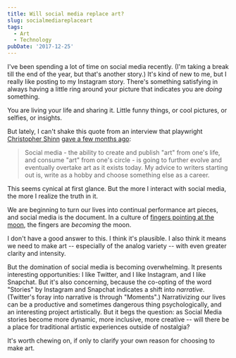 ```yaml
---
title: Will social media replace art?
slug: socialmediareplaceart
tags:
  - Art
  - Technology
pubDate: '2017-12-25'
---
```


I've been spending a lot of time on social media recently. (I'm taking a break till the end of the year, but that's another story.) It's kind of new to me, but I really like posting to my Instagram story. There's something satisfying in always having a little ring around your picture that indicates you are _doing_ something.

You are living your life and sharing it. Little funny things, or cool pictures, or selfies, or insights.

But lately, I can't shake this quote from an interview that playwright [Christopher Shinn][1] [gave a few months ago][2]:

> Social media - the ability to create and publish "art" from one's life, and consume "art" from one's circle - is going to further evolve and eventually overtake art as it exists today. My advice to writers starting out is, write as a hobby and choose something else as a career.

This seems cynical at first glance. But the more I interact with social media, the more I realize the truth in it.

We are beginning to turn our lives into continual performance art pieces, and social media is the document. In a culture of [fingers pointing at the moon][3], the fingers are _becoming_ the moon.

I don't have a good answer to this. I think it's plausible. I also think it means we need to make art -- especially of the analog variety -- with even greater clarity and intensity.

But the domination of social media is becoming overwhelming. It presents interesting opportunities: I like Twitter, and I like Instagram, and I like Snapchat. But it's also concerning, because the co-opting of the word "Stories" by Instagram and Snapchat indicates a shift into _narrative_. (Twitter's foray into narrative is through "Moments".) Narrativizing our lives can be a productive and sometimes dangerous thing psychologically, and an interesting project artistically. But it begs the question: as Social Media stories become more dynamic, more inclusive, more creative -- will there be a place for traditional artistic experiences outside of nostalgia?

It's worth chewing on, if only to clarify your own reason for choosing to make art.

[1]: https://www.christophershinn.co
[2]: https://www.standard.co.uk/go/london/theatre/play-talk-christopher-shinn-on-why-collaboration-is-crucial-and-how-social-media-will-change-art-a3607931.html
[3]: http://guscuddy.com/moon
